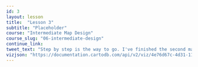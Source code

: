 ```yaml
---
id: 3
layout: lesson
title:  "Lesson 3"
subtitle: "Placeholder"
course: "Intermediate Map Design"
course_slug: "06-intermediate-design"
continue_link:
tweet_text: "Step by step is the way to go. I've finished the second map academy design course. Check it out!"
vizjson: "https://documentation.cartodb.com/api/v2/viz/4e76d67c-4d31-11e5-9963-0e853d047bba/viz.json"
---
```

